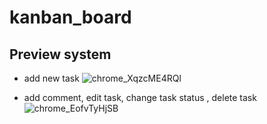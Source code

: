 ﻿# kanban_board


## Preview system
- add new task
![chrome_XqzcME4RQl](https://github.com/user-attachments/assets/04b1e5f5-1713-4075-b89c-a6109d046fcc)

- add comment, edit task, change task status , delete task
![chrome_EofvTyHjSB](https://github.com/user-attachments/assets/65c26f9c-ce05-404d-9714-960198c77302)
